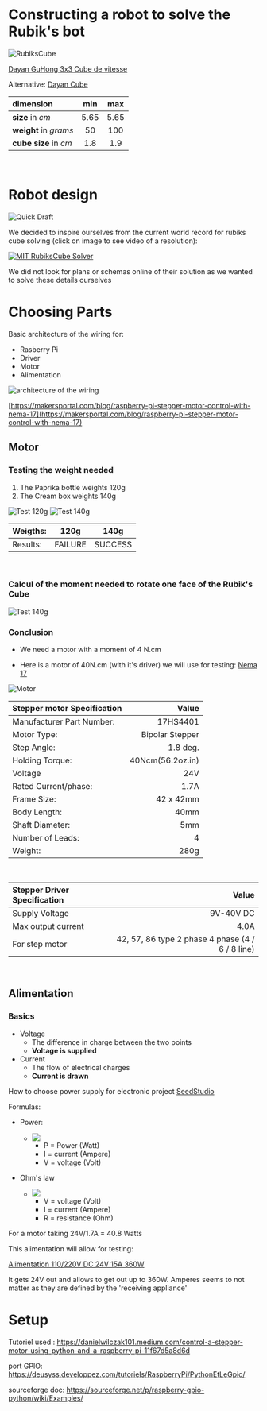# Constructing a robot to solve the Rubik's bot

![RubiksCube](Resources/RubiksCube.jpg)

[Dayan GuHong 3x3 Cube de vitesse](https://www.amazon.fr/gp/product/B00BS1I8RM/)

Alternative: [Dayan Cube](https://www.amazon.fr/gp/product/B06XDM9F2W)


| dimension		         | min   | max  |
|:-----------------------|:-----:|:----:|
| **size** in *cm*       |5.65   | 5.65 |
| **weight** in *grams*     |50     | 100  |
| **cube size** in *cm* |1.8    |   1.9|
<br/>

# Robot design

![Quick Draft](Resources/BlenderDraft.png)

We decided to inspire ourselves from the current world record for rubiks cube solving (click on image to see video of a resolution):

[![MIT RubiksCube Solver](https://img.youtube.com/vi/OZu9gjQJUQs/0.jpg)](https://www.youtube.com/watch?v=OZu9gjQJUQs)

We did not look for plans or schemas online of their solution as we wanted to solve these details ourselves

# Choosing Parts

Basic architecture of the wiring for:

 -  Rasberry Pi 
 -  Driver 
 -  Motor 
 -  Alimentation

![architecture of the wiring](Resources/setup_rasberry_motor_driver_alim.png)

[https://makersportal.com/blog/raspberry-pi-stepper-motor-control-with-nema-17](https://makersportal.com/blog/raspberry-pi-stepper-motor-control-with-nema-17)

## Motor 

### Testing the weight needed

1. The Paprika bottle weights 120g 
2. The Cream box weights 140g 

![Test 120g](Resources/Moment/test_weight_120g.gif)
![Test 140g](Resources/Moment/test_weight_140g.gif)


| Weigths: | 120g    | 140g    |
|:---------|:-------:|:-------:|
| Results: |FAILURE | SUCCESS |
  
<br/>

### Calcul of the moment needed to rotate one face of the Rubik's Cube


![Test 140g](Resources/Moment/motor_moment_estimation.jpg)


### Conclusion

 - We need a motor with a moment of 4 N.cm

 - Here is a motor of 40N.cm (with it's driver) we will use for testing: [Nema 17](https://www.amazon.fr/Quimat-Imprimante-Stepper-56-2oz-Segments/dp/B06XT3HKRX)


![Motor](https://images-na.ssl-images-amazon.com/images/I/81UKvFAC-PL._SL1500_.jpg)

|Stepper motor Specification | Value
|:-|-:|
|Manufacturer Part Number: |17HS4401|
|Motor Type: | Bipolar Stepper|
|Step Angle: | 1.8 deg.|
|Holding Torque: | 40Ncm(56.2oz.in)|
|Voltage | 24V |
|Rated Current/phase: | 1.7A|
|Frame Size: |42 x 42mm|
|Body Length: |40mm|
|Shaft Diameter: |5mm|
|Number of Leads: |4|
|Weight: |280g|

<br/>

|Stepper Driver Specification | Value |
|:-|-:|
|Supply Voltage | 9V-40V DC|
|Max output current | 4.0A|
|For step motor | 42, 57, 86 type 2 phase 4 phase (4 / 6 / 8 line)|

<br/>

## Alimentation

### Basics

- Voltage
  - The difference in charge between the two points
  - **Voltage is supplied**
- Current 
  - The flow of electrical charges
  - **Current is drawn**

How to choose power supply for electronic project [SeedStudio](https://www.seeedstudio.com/blog/2021/01/22/how-to-power-supply-for-projects/)


Formulas:

- Power:
	- <img src="https://latex.codecogs.com/gif.latex?P=IV" />

       - P = Power (Watt)
       - I = current (Ampere)
       - V = voltage (Volt)

- Ohm's law
	- <img src="https://latex.codecogs.com/gif.latex?V=IR" />

       - V = voltage (Volt)
       - I = current (Ampere)
       - R = resistance (Ohm)


For a motor taking 24V/1.7A = 40.8 Watts

This alimentation will allow for testing: 

[Alimentation 110/220V DC 24V 15A 360W](https://www.amazon.fr/NEWSTYLE-Convertisseur-commutation-dalimentation-informatique/dp/B0758BNMLH/)

It gets 24V out and allows to get out up to 360W. Amperes seems to not matter as they are defined by the 'receiving appliance'


# Setup

Tutoriel used : https://danielwilczak101.medium.com/control-a-stepper-motor-using-python-and-a-raspberry-pi-11f67d5a8d6d 


port GPIO: https://deusyss.developpez.com/tutoriels/RaspberryPi/PythonEtLeGpio/

sourceforge doc: https://sourceforge.net/p/raspberry-gpio-python/wiki/Examples/ 

